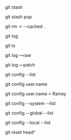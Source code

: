 git stash

git stash pop

git rm -r --cached .

git log

git lo

git log —raw

git log —patch

git config --list

git config user.name

git config user.name = Rainey

git config --system --list

git config --global --list

git config --local --list

git reset head^
